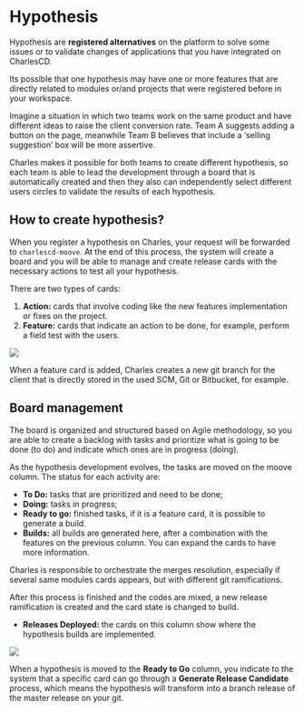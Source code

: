 # Hypothesis

Hypothesis are **registered alternatives** on the platform to solve some issues or to validate changes of applications that you have integrated on CharlesCD. 

Its possible that one hypothesis may have one or more features that are directly related to modules or/and projects that were registered before in your workspace. 

Imagine a situation in which two teams work on the same product and have different ideas to raise the client conversion rate. Team A suggests adding a button on the page, meanwhile Team B believes that include a ‘selling suggestion’ box will be more assertive.   
  
Charles makes it possible for both teams to create different hypothesis, so each team is able to lead the development through a board that is automatically created and then they also can independently select different users circles to validate the results of each hypothesis. 

## How to create hypothesis?

When you register a hypothesis on Charles, your request will be forwarded to `charlescd-moove`. At the end of this process, the system will create a board and you will be able to manage and create release cards with the necessary actions to test all your hypothesis. 

There are two types of cards:

1. **Action:** cards that involve coding like the new features implementation or fixes on the project. 
2. **Feature:** cards that indicate an action to be done, for example, perform a field test with the users. 

![](https://lh5.googleusercontent.com/1I3yXY8rsLsu3HgoIOOxH77NrMts42tKz30upnLI3qfRO9Ui6cD1NP-ZgtcSHZfji8kvN97DRfzSGj1fLjPCVg86lQVmVrHb-9gZaf2r4ymLdcIfEI_WrteXRJr9HUU0meFIFSyF)

When a feature card is added, Charles creates a new git branch for the client that is directly stored in the used SCM, Git or Bitbucket, for example. 

## Board management

The board is organized and structured based on Agile methodology, so you are able to create a backlog with tasks and prioritize what is going to be done \(to do\) and indicate which ones are in progress \(doing\).   
  
As the hypothesis development evolves, the tasks are moved on the moove column. The status for each activity are:

* **To Do:** tasks that are prioritized and need to be done;
* **Doing:** tasks in progress;
* **Ready to go:** finished tasks, if it is a feature card, it is possible to generate a build.
* **Builds:** all builds are generated here, after a combination with the features on the previous column. You can expand the cards to have more information. 

Charles is responsible to orchestrate the merges resolution, especially if several same modules cards appears, but with different git ramifications. 

After this process is finished and the codes are mixed, a new release ramification is created and the card state is changed to build.

* **Releases Deployed:** the cards on this column show where the hypothesis builds are implemented.

![](https://lh6.googleusercontent.com/da5Jdg51wg8EAIJaGTvt9VsAzdn00RIBNJxieqhSVsPVzdS_bo066rGVvk_Olne6O-Jk_oaVT88EFbqPUvtsKdEZ_7mnreLadEmM2_R1Sm2GV3-tuWMXkW0EGZwpjJ3BytFKGwsI)

When a hypothesis is moved to the **Ready to Go** column, you indicate to the system that a specific card can go through a **Generate Release Candidate** process, which means the hypothesis will transform into a branch release of the master release on your git.   


